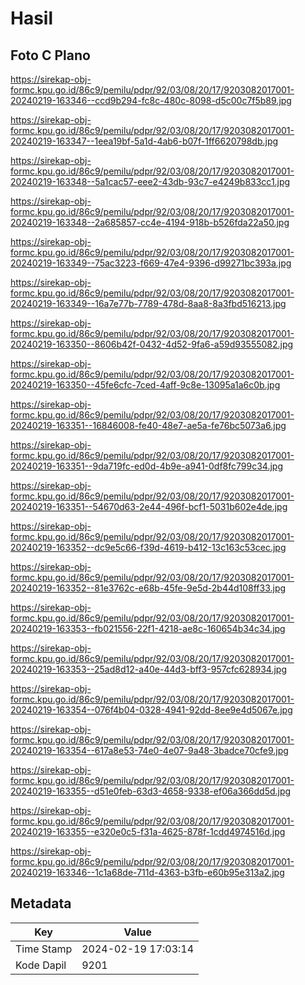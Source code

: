 # Hasil

## Foto C Plano

https://sirekap-obj-formc.kpu.go.id/86c9/pemilu/pdpr/92/03/08/20/17/9203082017001-20240219-163346--ccd9b294-fc8c-480c-8098-d5c00c7f5b89.jpg

https://sirekap-obj-formc.kpu.go.id/86c9/pemilu/pdpr/92/03/08/20/17/9203082017001-20240219-163347--1eea19bf-5a1d-4ab6-b07f-1ff6620798db.jpg

https://sirekap-obj-formc.kpu.go.id/86c9/pemilu/pdpr/92/03/08/20/17/9203082017001-20240219-163348--5a1cac57-eee2-43db-93c7-e4249b833cc1.jpg

https://sirekap-obj-formc.kpu.go.id/86c9/pemilu/pdpr/92/03/08/20/17/9203082017001-20240219-163348--2a685857-cc4e-4194-918b-b526fda22a50.jpg

https://sirekap-obj-formc.kpu.go.id/86c9/pemilu/pdpr/92/03/08/20/17/9203082017001-20240219-163349--75ac3223-f669-47e4-9396-d99271bc393a.jpg

https://sirekap-obj-formc.kpu.go.id/86c9/pemilu/pdpr/92/03/08/20/17/9203082017001-20240219-163349--16a7e77b-7789-478d-8aa8-8a3fbd516213.jpg

https://sirekap-obj-formc.kpu.go.id/86c9/pemilu/pdpr/92/03/08/20/17/9203082017001-20240219-163350--8606b42f-0432-4d52-9fa6-a59d93555082.jpg

https://sirekap-obj-formc.kpu.go.id/86c9/pemilu/pdpr/92/03/08/20/17/9203082017001-20240219-163350--45fe6cfc-7ced-4aff-9c8e-13095a1a6c0b.jpg

https://sirekap-obj-formc.kpu.go.id/86c9/pemilu/pdpr/92/03/08/20/17/9203082017001-20240219-163351--16846008-fe40-48e7-ae5a-fe76bc5073a6.jpg

https://sirekap-obj-formc.kpu.go.id/86c9/pemilu/pdpr/92/03/08/20/17/9203082017001-20240219-163351--9da719fc-ed0d-4b9e-a941-0df8fc799c34.jpg

https://sirekap-obj-formc.kpu.go.id/86c9/pemilu/pdpr/92/03/08/20/17/9203082017001-20240219-163351--54670d63-2e44-496f-bcf1-5031b602e4de.jpg

https://sirekap-obj-formc.kpu.go.id/86c9/pemilu/pdpr/92/03/08/20/17/9203082017001-20240219-163352--dc9e5c66-f39d-4619-b412-13c163c53cec.jpg

https://sirekap-obj-formc.kpu.go.id/86c9/pemilu/pdpr/92/03/08/20/17/9203082017001-20240219-163352--81e3762c-e68b-45fe-9e5d-2b44d108ff33.jpg

https://sirekap-obj-formc.kpu.go.id/86c9/pemilu/pdpr/92/03/08/20/17/9203082017001-20240219-163353--fb021556-22f1-4218-ae8c-160654b34c34.jpg

https://sirekap-obj-formc.kpu.go.id/86c9/pemilu/pdpr/92/03/08/20/17/9203082017001-20240219-163353--25ad8d12-a40e-44d3-bff3-957cfc628934.jpg

https://sirekap-obj-formc.kpu.go.id/86c9/pemilu/pdpr/92/03/08/20/17/9203082017001-20240219-163354--076f4b04-0328-4941-92dd-8ee9e4d5067e.jpg

https://sirekap-obj-formc.kpu.go.id/86c9/pemilu/pdpr/92/03/08/20/17/9203082017001-20240219-163354--617a8e53-74e0-4e07-9a48-3badce70cfe9.jpg

https://sirekap-obj-formc.kpu.go.id/86c9/pemilu/pdpr/92/03/08/20/17/9203082017001-20240219-163355--d51e0feb-63d3-4658-9338-ef06a366dd5d.jpg

https://sirekap-obj-formc.kpu.go.id/86c9/pemilu/pdpr/92/03/08/20/17/9203082017001-20240219-163355--e320e0c5-f31a-4625-878f-1cdd4974516d.jpg

https://sirekap-obj-formc.kpu.go.id/86c9/pemilu/pdpr/92/03/08/20/17/9203082017001-20240219-163346--1c1a68de-711d-4363-b3fb-e60b95e313a2.jpg


## Metadata

| Key        | Value               |
| ---------- | ------------------- |
| Time Stamp | 2024-02-19 17:03:14 |
| Kode Dapil | 9201                |



